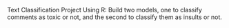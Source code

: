 Text Classification Project Using R: Build two models, one to classify comments as toxic or not, and the second to classify them as insults or not.
